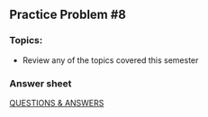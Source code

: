 ## Practice Problem #8

### Topics:
* Review any of the topics covered this semester

### Answer sheet
[QUESTIONS & ANSWERS](P8.md)


